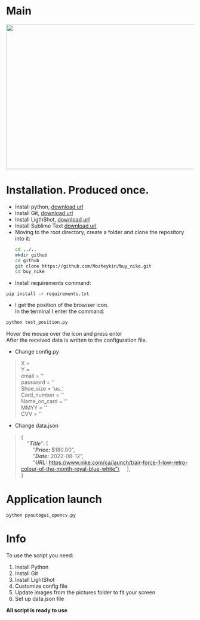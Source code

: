 # Main

<div align="center"><img src="https://cdnn21.img.ria.ru/images/07e6/05/19/1790576925_0:109:3239:1930_1920x0_80_0_0_31b180b574488a7c70ec43ea5d366cf6.jpg" width="620" height="388" style="display: block; margin: 0 auto;" class="jop-noMdConv"></div>

#  Installation. Produced once.
* Install python, [download url](https://www.python.org/downloads/)
* Install Git, [download url](https://git-scm.com/downloads)
* Install LigthShot, [download url](https://app.prntscr.com/ru/download.html)
* Install Sublime Text [download url](https://www.sublimetext.com/3)
* Moving to the root directory, create a folder and clone the repository into it:
  ```bash
  cd ../..
  mkdir github
  cd github
  git clone https://github.com/Mozheykin/buy_nike.git
  cd buy_nike
  ```
* Install requirements command: 
```python3
pip install -r requirements.txt
```
* I get the position of the browiser icon. \
In the terminal I enter the command:
```python
python test_position.py
```
Hover the mouse over the icon and press enter \
After the received data is written to the configuration file.
* Change config.py
> X = \
> Y = \
> email = '' \
> password = '' \
> Shoe_size = 'us_' \
> Card_number = '' \
> Name_on_card = '' \
> MMYY = '' \
> CVV = ''

* Change data.json
> {\
> &nbsp;&nbsp;&nbsp;&nbsp;"***Title***": [ \
  &nbsp;&nbsp;&nbsp;&nbsp;&nbsp;&nbsp;&nbsp;&nbsp;"***Price:*** $180.00", \
 &nbsp;&nbsp;&nbsp;&nbsp;&nbsp;&nbsp;&nbsp;&nbsp;"***Date:*** 2022-08-12",\
&nbsp;&nbsp;&nbsp;&nbsp;&nbsp;&nbsp;&nbsp;&nbsp;"***URL:*** https://www.nike.com/ca/launch/t/air-force-1-low-retro-colour-of-the-month-royal-blue-white"\
&nbsp;&nbsp;&nbsp;&nbsp;],\
}

# Application launch
```python3
python pyautogui_opencv.py
```
# Info
To use the script you need:
1. Install Python
2. Install Git
3. Install LightShot
4. Customize config file
5. Update images from the pictures folder to fit your screen
6. Set up data.json file

**All script is ready to use**

